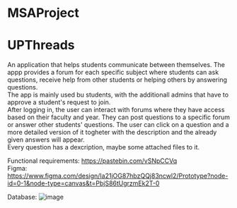 # MSAProject
# UPThreads

An application that helps students communicate between themselves. The appp provides a forum for each specific subject where students can ask questions, receive help from other students or helping others by answering questions.
<br>
The app is mainly used bu students, with the additionall admins that have to approve a student's request to join.
<br>
After logging in, the user can interact with forums where they have access based on their faculty and year. They can post questions to a specific forum or answer other students' questions. The user can click on a question and a more detailed version of it togheter with the description and the already given answers will appear.
<br>
Every question has a dexcription, maybe some attached files to it.

Functional requirements: https://pastebin.com/vSNpCCVq
<br>
Figma: https://www.figma.com/design/Ia21jOG87hbzQQj83ncwl2/Prototype?node-id=0-1&node-type=canvas&t=PbjS86tUgrzmEk2T-0

Database:
![image](https://github.com/user-attachments/assets/bdcec88f-946d-4cd6-a7e2-f274ac25c2ef)
